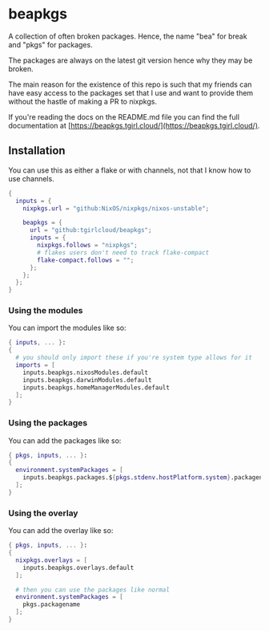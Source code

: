 # beapkgs

A collection of often broken packages. Hence, the name "bea" for break and "pkgs" for packages.

The packages are always on the latest git version hence why they may be broken.

The main reason for the existence of this repo is such that my friends can have easy access to the packages set that I use and want to provide them without the hastle of making a PR to nixpkgs.

If you're reading the docs on the README.md file you can find the full documentation at [https://beapkgs.tgirl.cloud/](https://beapkgs.tgirl.cloud/).

## Installation

You can use this as either a flake or with channels, not that I know how to use channels.

```nix
{
  inputs = {
    nixpkgs.url = "github:NixOS/nixpkgs/nixos-unstable";

    beapkgs = {
      url = "github:tgirlcloud/beapkgs";
      inputs = {
        nixpkgs.follows = "nixpkgs";
        # flakes users don't need to track flake-compact
        flake-compact.follows = "";
      };
    };
  };
}
```

### Using the modules

You can import the modules like so:

```nix
{ inputs, ... }:
{
  # you should only import these if you're system type allows for it
  imports = [
    inputs.beapkgs.nixosModules.default
    inputs.beapkgs.darwinModules.default
    inputs.beapkgs.homeManagerModules.default
  ];
}
```

### Using the packages

You can add the packages like so:

```nix
{ pkgs, inputs, ... }:
{
  environment.systemPackages = [
    inputs.beapkgs.packages.${pkgs.stdenv.hostPlatform.system}.packagename
  ];
}
```

### Using the overlay

You can add the overlay like so:

```nix
{ pkgs, inputs, ... }:
{
  nixpkgs.overlays = [
    inputs.beapkgs.overlays.default
  ];

  # then you can use the packages like normal
  environment.systemPackages = [
    pkgs.packagename
  ];
}
```

